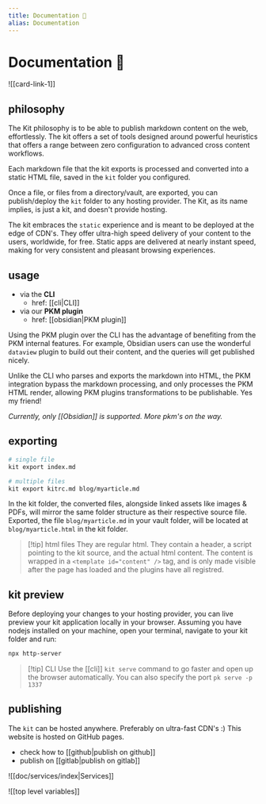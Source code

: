 ```yaml
---
title: Documentation 📘
alias: Documentation
---
```

# Documentation 📘

![[card-link-1]]

## philosophy

The Kit philosophy is to be able to publish markdown content on the web, effortlessly. The kit offers a set of tools designed around powerful heuristics that offers a range between zero configuration to advanced cross content workflows.

Each markdown file that the kit exports is processed and converted into a static HTML file, saved in the `kit` folder you configured.

Once a file, or files from a directory/vault, are exported, you can publish/deploy the `kit` folder to any hosting provider. The Kit, as its name implies, is just a kit, and doesn't provide hosting.

The kit embraces the `static` experience and is meant to be deployed at the edge of CDN's. They offer ultra-high speed delivery of your content to the users, worldwide, for free. Static apps are delivered at nearly instant speed, making for very consistent and pleasant browsing experiences. 

## usage

<!-- cards --><p data-card class="grid-2 fixed center mb-5"  data-item-href="true"></p>

- via the **CLI**
	- href: [[cli|CLI]]
- via our **PKM plugin**
	- href: [[obsidian|PKM plugin]]

<!-- end:cards --><p data-end></p>

Using the PKM plugin over the CLI has the advantage of benefiting from the PKM internal features. For example, Obsidian users can use the wonderful `dataview` plugin to build out their content, and the queries will get published nicely.

Unlike the CLI who parses and exports the markdown into HTML, the PKM integration bypass the markdown processing, and only processes the PKM HTML render, allowing PKM plugins transformations to be publishable. Yes my friend!

*Currently, only [[Obsidian]] is supported. More pkm's on the way.*


## exporting

```bash
# single file
kit export index.md

# multiple files
kit export kitrc.md blog/myarticle.md
```

In the kit folder, the converted files, alongside linked assets like images & PDFs, will mirror the same folder structure as their respective source file. Exported, the file `blog/myarticle.md` in your vault folder, will be located at  `blog/myarticle.html` in the kit folder.

> [!tip] html files
> They are regular html. They contain a header, a script pointing to the kit source, and the actual html content. The content is wrapped in a `<template id="content" />` tag, and is only made visible after the page has loaded and the plugins have all registred.



## kit preview

Before deploying your changes to your hosting provider, you can live preview your kit application locally in your browser. Assuming you have nodejs installed on your machine, open your terminal, navigate to your kit folder and run:

```bash
npx http-server
```

> [!tip] CLI
>  Use the [[cli]] `kit serve` command to go faster and open up the browser automatically. You can also specify the port `pk serve -p 1337`

## publishing

The `kit` can be hosted anywhere. 
Preferably on ultra-fast CDN's :) 
This website is hosted on GitHub pages.

- check how to [[github|publish on github]]
- publish on [[gitlab|publish on gitlab]]



![[doc/services/index|Services]]

![[top level variables]]